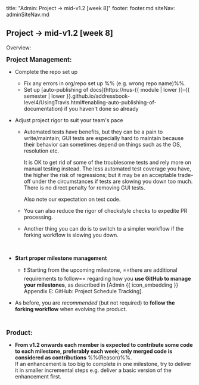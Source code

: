 <frontmatter>
title: "Admin: Project → mid-v1.2 [week 8]"
footer: footer.md
siteNav: adminSiteNav.md
</frontmatter>

<link rel="stylesheet" href="../css/main.css">
<link rel="stylesheet" href="../css/admin.css">

<include src="../common/header.md" />

<div class="website-content" id="main">

<div id="title">

## Project → mid-v1.2 [week 8]
</div>
<div id="body">

<tip-box>

Overview: <include src="project-timeline.md#mid-v12-overview" inline />
</tip-box>

<div id="product">

**<big>Project Management:</big>**

* Complete the repo set up
  * Fix any errors in org/repo set up %%&nbsp;(e.g. wrong repo name)%%.
  * Set up [auto-publishing of docs](https://nus-{{ module | lower }}-{{ semester | lower }}.github.io/addressbook-level4/UsingTravis.html#enabling-auto-publishing-of-documentation) if you haven't done so already

* Adjust project rigor to suit your team's pace

  * Automated tests have benefits, but they can be a pain to write/maintain; GUI tests are especially hard to maintain because their behavior can sometimes depend on things such as the OS, resolution etc.
  
    It is OK to get rid of some of the troublesome tests and rely more on manual testing instead. The less automated test coverage you have, the higher the risk of regressions; but it may be an acceptable trade-off under the circumstances if tests are slowing you down too much. There is no direct penalty for removing GUI tests.
  
    Also note <trigger trigger="click" for="modal:v12-testingExpectations">our expectation on test code</trigger>. 
    
  * You can also reduce the rigor of checkstyle checks to expedite PR processing.
  * Another thing you can do is to switch to a simpler workflow if the forking workflow is slowing you down. 

<modal title="Admin {{ icon_embedding }} Project Asessement → Expectation on testing" id="modal:v12-testingExpectations">
  <include src="project-testing.fr#expectations"/>
</modal>

* **Start proper milestone management**

  * :exclamation: Starting from the upcoming milestone, ==there are additional requirements to follow== regarding how you **use GitHub to manage your milestones**, as described in <trigger trigger="click" for="modal:v12-projectTracking">[Admin {{ icon_embedding }} Appendix E: GitHub: Project Schedule Tracking]</trigger>.

* As before, you are _recommended_ (but not required) to **follow the forking workflow** when evolving the product.

<modal large title="Admin {{ icon_embedding }} Appendix E: Github: Project Schedule Tracking" id="modal:v12-projectTracking">
  <include src="appendixE-gitHub.md#project-schedule-tracking"/>
</modal>

**<big>Product:</big>**

* **From v1.2 onwards each member is expected to contribute <tooltip content="the amount of code does not matter; even small contributions are acceptable">some</tooltip> code to each <tooltip content="v1.3, v1.4"> milestone</tooltip>, preferably each week; only merged code is considered as contributions** %%<popover content="The ability to deliver code incrementally is an important LO of this module because incremental delivery improves the _visibility_ of your work.">(Reason)</popover>%%. <br>
 If an enhancement is too big to complete in one milestone, try to deliver it in smaller incremental steps e.g. deliver a basic version of the enhancement first. 


</div>

</div>

</div>